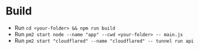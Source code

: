 # Build
- Run `cd <your-folder> && npm run build`
- Run `pm2 start node --name "app" --cwd <your-folder> -- main.js`
- Run `pm2 start "cloudflared" --name "cloudflared" -- tunnel run api`

